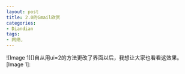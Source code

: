 ```yaml
---
layout: post
title: 2.0的Gmail欣赏
categories:
- Diandian
tags:
- 网络, 
---
```

!\[Image 1\]\[\]自从用ui=2的方法更改了界面以后，我想让大家也看看这效果。 \[Image 1\]: